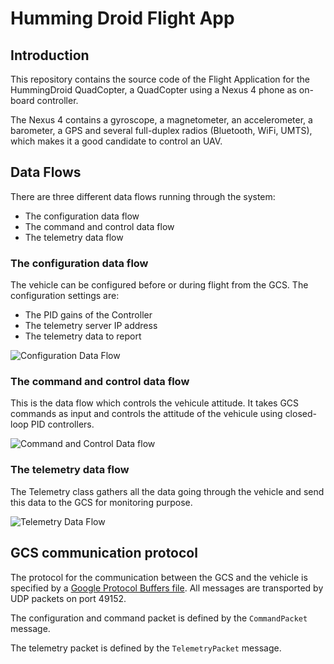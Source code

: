 Humming Droid Flight App
========================

Introduction
------------

This repository contains the source code of the Flight Application for the HummingDroid QuadCopter, a QuadCopter using a Nexus 4 phone as on-board controller.

The Nexus 4 contains a gyroscope, a magnetometer, an accelerometer, a barometer, a GPS and several full-duplex radios (Bluetooth, WiFi, UMTS), which makes it a good candidate to control an UAV.

Data Flows
----------

There are three different data flows running through the system:

* The configuration data flow
* The command and control data flow
* The telemetry data flow

### The configuration data flow ###

The vehicle can be configured before or during flight from the GCS. The configuration settings are:

* The PID gains of the Controller
* The telemetry server IP address
* The telemetry data to report

![Configuration Data Flow](https://raw.github.com/cepr/hummingdroid-flightapp/master/doc/data_flow_config.dot.png)

### The command and control data flow ###

This is the data flow which controls the vehicule attitude. It takes GCS commands as input and controls the attitude of the vehicule using closed-loop PID controllers.

![Command and Control Data flow](https://raw.github.com/cepr/hummingdroid-flightapp/master/doc/data_flow_control.dot.png)

### The telemetry data flow ###

The Telemetry class gathers all the data going through the vehicle and send this data to the GCS for monitoring purpose.

![Telemetry Data Flow](https://raw.github.com/cepr/hummingdroid-flightapp/master/doc/data_flow_telemetry.dot.png)

GCS communication protocol
--------------------------

The protocol for the communication between the GCS and the vehicle is specified by a [Google Protocol Buffers file](https://github.com/cepr/hummingdroid-flightapp/blob/master/src/org/hummingdroid/Communication.proto). All messages are transported by UDP packets on port 49152.

The configuration and command packet is defined by the `CommandPacket` message.

The telemetry packet is defined by the `TelemetryPacket` message.

